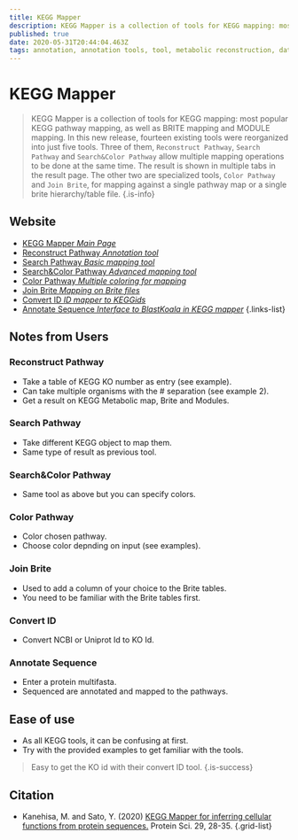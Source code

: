 ```yaml
---
title: KEGG Mapper
description: KEGG Mapper is a collection of tools for KEGG mapping: most popular KEGG pathway mapping, as well as BRITE mapping and MODULE mapping.
published: true
date: 2020-05-31T20:44:04.463Z
tags: annotation, annotation tools, tool, metabolic reconstruction, data visualization, mapping, metabolic pathways, 2020, id mapper
---
```


# KEGG Mapper

> KEGG Mapper is a collection of tools for KEGG mapping: most popular KEGG pathway mapping, as well as BRITE mapping and MODULE mapping. In this new release, fourteen existing tools were reorganized into just five tools. Three of them, `Reconstruct Pathway`, `Search Pathway` and `Search&Color Pathway` allow multiple mapping operations to be done at the same time. The result is shown in multiple tabs in the result page. The other two are specialized tools, `Color Pathway` and `Join Brite`, for mapping against a single pathway map or a single brite hierarchy/table file.
{.is-info}

## Website
- [KEGG Mapper *Main Page*](https://www.genome.jp/kegg/mapper.html)
- [Reconstruct Pathway *Annotation tool*](https://www.genome.jp/kegg/tool/map_pathway.html)
- [Search Pathway *Basic mapping tool*](https://www.genome.jp/kegg/tool/map_pathway1.html)
- [Search&Color Pathway *Advanced mapping tool*](https://www.genome.jp/kegg/tool/map_pathway2.html)
- [Color Pathway *Multiple coloring for mapping*](https://www.genome.jp/kegg/tool/map_pathway3.html)
- [Join Brite *Mapping on Brite files*](https://www.genome.jp/kegg/tool/map_brite3.html)
- [Convert ID *ID mapper to KEGGids*](https://www.kegg.jp/kegg/tool/conv_id.html)
- [Annotate Sequence *Interface to BlastKoala in KEGG mapper*](https://www.kegg.jp/kegg/tool/annotate_sequence.html)
{.links-list}

## Notes from Users

### Reconstruct Pathway

- Take a table of KEGG KO number as entry (see example).
- Can take multiple organisms with the # separation (see example 2).
- Get a result on KEGG Metabolic map, Brite and Modules.

### Search Pathway

- Take different KEGG object to map them.
- Same type of result as previous tool.

### Search&Color Pathway

- Same tool as above but you can specify colors.

### Color Pathway

- Color chosen pathway.
- Choose color depnding on input (see examples).

### Join Brite

- Used to add a column of your choice to the Brite tables.
- You need to be familiar with the Brite tables first.

### Convert ID

- Convert NCBI or Uniprot Id to KO Id.

### Annotate Sequence

- Enter a protein multifasta.
- Sequenced are annotated and mapped to the pathways.

## Ease of use

- As all KEGG tools, it can be confusing at first.
- Try with the provided examples to get familiar with the tools.

> Easy to get the KO id with their convert ID tool.
{.is-success}

## Citation
- Kanehisa, M. and Sato, Y. (2020) [KEGG Mapper for inferring cellular functions from protein sequences.](https://onlinelibrary.wiley.com/doi/full/10.1002/pro.3711) Protein Sci. 29, 28-35.
{.grid-list}